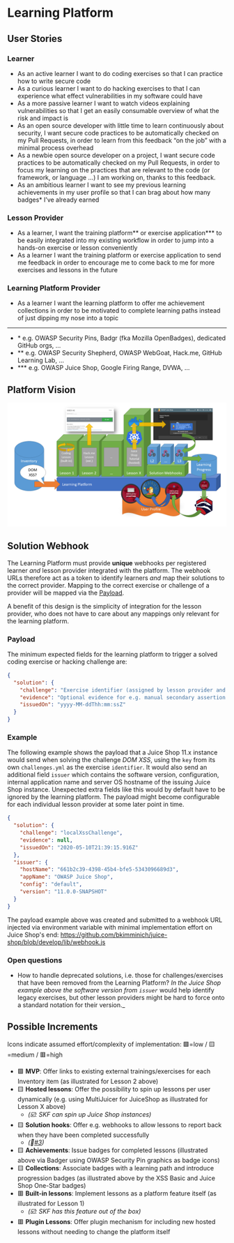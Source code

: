 # Learning Platform

## User Stories

### Learner

- As an active learner I want to do coding exercises so that I can
  practice how to write secure code
- As a curious learner I want to do hacking exercises to that I can
  experience what effect vulnerabilities in my software could have
- As a more passive learner I want to watch videos explaining
  vulnerabilities so that I get an easily consumable overview of what
  the risk and impact is
- As an open source developer with little time to learn continuously
  about security, I want secure code practices to be automatically
  checked on my Pull Requests, in order to learn from this feedback “on
  the job” with a minimal process overhead
- As a newbie open source developer on a project, I want secure code
  practices to be automatically checked on my Pull Requests, in order to
  focus my learning on the practices that are relevant to the code (or
  framework, or language …) I am working on, thanks to this feedback.
- As an ambitious learner I want to see my previous learning
  achievements in my user profile so that I can brag about how many
  badges\* I’ve already earned

### Lesson Provider

- As a learner, I want the training platform\*\* or exercise
  application\*\*\* to be easily integrated into my existing workflow in
  order to jump into a hands-on exercise or lesson conveniently
- As a learner I want the training platform or exercise application to
  send me feedback in order to encourage me to come back to me for more
  exercises and lessons in the future

### Learning Platform Provider

- As a learner I want the learning platform to offer me achievement
  collections in order to be motivated to complete learning paths
  instead of just dipping my nose into a topic

---

- \* e.g. OWASP Security Pins, Badgr (fka Mozilla OpenBadges), dedicated
  GitHub orgs, ...
- \*\* e.g. OWASP Security Shepherd, OWASP WebGoat, Hack.me, GitHub
  Learning Lab, ...
- \*\*\* e.g. OWASP Juice Shop, Google Firing Range, DVWA, ...

## Platform Vision

[![Learning Platform Architecture Draft](../img/Learning-Platform-Architecture_Draft.png)](docs/Learning-Platform-Architecture_Draft.pptx)

## Solution Webhook

The Learning Platform must provide **unique** webhooks per registered
learner _and_ lesson provider integrated with the platform. The webhook
URLs therefore act as a token to identify learners _and_ map their
solutions to the correct provider. Mapping to the correct exercise or
challenge of a provider will be mapped via the [Payload](#payload).

A benefit of this design is the simplicity of integration for the lesson
provider, who does not have to care about any mappings only relevant for
the learning platform.

### Payload

The minimum expected fields for the learning platform to trigger a
solved coding exercise or hacking challenge are:

```json
{
  "solution": {
    "challenge": "Exercise identifier (assigned by lesson provider and unique within its scope)",
    "evidence": "Optional evidence for e.g. manual secondary assertion by the Learning Platform",
    "issuedOn": "yyyy-MM-ddThh:mm:ssZ"
  }
}
```

### Example

The following example shows the payload that a Juice Shop 11.x instance
would send when solving the challenge _DOM XSS_, using the `key` from
its own `challenges.yml` as the exercise `identifier`. It would also
send an additional field `issuer` which contains the software version,
configuration, internal application name and server OS hostname of the
issuing Juice Shop instance. Unexpected extra fields like this would by
default have to be ignored by the learning platform. The payload might
become configurable for each individual lesson provider at some later
point in time.

```json
{
  "solution": {
    "challenge": "localXssChallenge",
    "evidence": null,
    "issuedOn": "2020-05-10T21:39:15.916Z"
  },
  "issuer": {
    "hostName": "661b2c39-4398-45b4-bfe5-5343096689d3",
    "appName": "OWASP Juice Shop",
    "config": "default",
    "version": "11.0.0-SNAPSHOT"
  }
}
```

The payload example above was created and submitted to a webhook URL
injected via environment variable with minimal implementation effort on
Juice Shop's end:
<https://github.com/bkimminich/juice-shop/blob/develop/lib/webhook.js>

### Open questions

- How to handle deprecated solutions, i.e. those for
  challenges/exercises that have been removed from the Learning
  Platform? _In the Juice Shop example above the software version from
  `issuer`_ would help identify legacy exercises, but other lesson
  providers might be hard to force onto a standard notation for their
  version.\_

## Possible Increments

Icons indicate assumed effort/complexity of implementation: 🟩=low /
🟨=medium / 🟥=high

- 🟩 **MVP**: Offer links to existing external trainings/exercises for
  each Inventory item (as illustrated for Lesson 2 above)
- 🟨 **Hosted lessons**: Offer the possibility to spin up lessons per
  user dynamically (e.g. using MultiJuicer for JuiceShop as illustrated
  for Lesson X above)
  - _(☑️: SKF can spin up Juice Shop instances)_
- 🟨 **Solution hooks**: Offer e.g. webhooks to allow lessons to report
  back when they have been completed successfully
  - _(🚧[#3](https://github.com/Open-Source-Security-Coalition/Best-Practices-for-OS-Developers/issues/3))_
- 🟨 **Achievements**: Issue badges for completed lessons (illustrated
  above via Badger using OWASP Security Pin graphics as badge icons)
- 🟨 **Collections**: Associate badges with a learning path and
  introduce progression badges (as illustrated above by the XSS Basic
  and Juice Shop One-Star badges)
- 🟥 **Built-in lessons**: Implement lessons as a platform feature
  itself (as illustrated for Lesson 1)
  - _(☑️: SKF has this feature out of the box)_
- 🟥 **Plugin Lessons**: Offer plugin mechanism for including new
  hosted lessons without needing to change the platform itself
